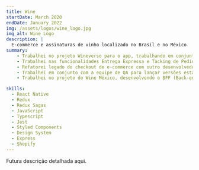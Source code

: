 ```yaml
---
title: Wine
startDate: March 2020
endDate: January 2022
img: /assets/logos/wine_logo.jpg
img_alt: Wine Logo
description: |
  E-commerce e assinaturas de vinho localizado no Brasil e no México
summary:
    - Trabalhei no projeto Wineverso para o app, trabalhando em conjunto com a equipe de QA para entregar a funcionalidade.
    - Trabalhei nas funcionalidades Entrega Expressa e Tacking de Pedido para o app. 
    - Refatorei legado do checkout de e-commerce com outro desenvolvedor no app.
    - Trabalhei em conjunto com a equipe de QA para lançar versões estáveis do app.
    - Trabalhei no projeto do Wine México, desenvolvendo o BFF (Back-end for Front-end) para o app, e integrando casos de uso específicos da plataforma Shopify para funcionar no app existente

skills:
  - React Native
  - Redux
  - Redux Sagas
  - JavaScript
  - Typescript
  - Jest
  - Styled Components
  - Design System
  - Express
  - Shopify
---
```


Futura descrição detalhada aqui.